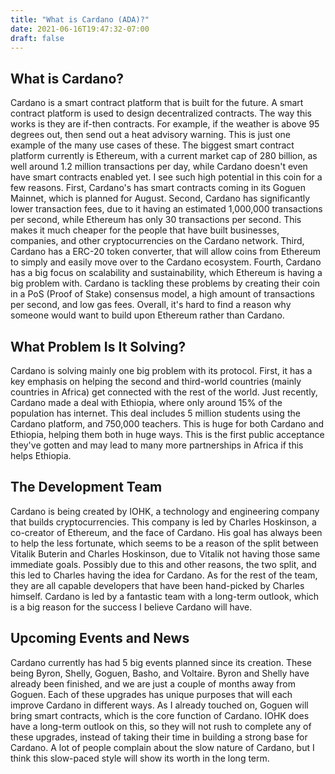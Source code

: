 ```yaml
---
title: "What is Cardano (ADA)?"
date: 2021-06-16T19:47:32-07:00
draft: false
---
```



## What is Cardano?

Cardano is a smart contract platform that is built for the future. A smart contract platform is used to design decentralized contracts. The way this works is they are if-then contracts. For example, if the weather is above 95 degrees out, then send out a heat advisory warning. This is just one example of the many use cases of these. The biggest smart contract platform currently is Ethereum, with a current market cap of 280 billion, as well around 1.2 million transactions per day, while Cardano doesn't even have smart contracts enabled yet. I see such high potential in this coin for a few reasons. First, Cardano's has smart contracts coming in its Goguen Mainnet, which is planned for August. Second, Cardano has significantly lower transaction fees, due to it having an estimated 1,000,000 transactions per second, while Ethereum has only 30 transactions per second. This makes it much cheaper for the people that have built businesses, companies, and other cryptocurrencies on the Cardano network. Third, Cardano has a ERC-20 token converter, that will allow coins from Ethereum to simply and easily move over to the Cardano ecosystem. Fourth, Cardano has a big focus on scalability and sustainability, which Ethereum is having a big problem with. Cardano is tackling these problems by creating their coin in a PoS (Proof of Stake) consensus model, a high amount of transactions per second, and low gas fees. Overall, it's hard to find a reason why someone would want to build upon Ethereum rather than Cardano.


## What Problem Is It Solving?

Cardano is solving mainly one big problem with its protocol. First, it has a key emphasis on helping the second and third-world countries (mainly countries in Africa) get connected with the rest of the world. Just recently, Cardano made a deal with Ethiopia, where only around 15% of the population has internet. This deal includes 5 million students using the Cardano platform, and 750,000 teachers. This is huge for both Cardano and Ethiopia, helping them both in huge ways. This is the first public acceptance they've gotten and may lead to many more partnerships in Africa if this helps Ethiopia.

## The Development Team

Cardano is being created by IOHK, a technology and engineering company that builds cryptocurrencies. This company is led by Charles Hoskinson, a co-creator of Ethereum, and the face of Cardano. His goal has always been to help the less fortunate, which seems to be a reason of the split between Vitalik Buterin and Charles Hoskinson, due to Vitalik not having those same immediate goals. Possibly due to this and other reasons, the two split, and this led to Charles having the idea for Cardano. As for the rest of the team, they are all capable developers that have been hand-picked by Charles himself. Cardano is led by a fantastic team with a long-term outlook, which is a big reason for the success I believe Cardano will have.

## Upcoming Events and News

Cardano currently has had 5 big events planned since its creation. These being Byron, Shelly, Goguen, Basho, and Voltaire. Byron and Shelly have already been finished, and we are just a couple of months away from Goguen. Each of these upgrades has unique purposes that will each improve Cardano in different ways. As I already touched on, Goguen will bring smart contracts, which is the core function of Cardano. IOHK does have a long-term outlook on this, so they will not rush to complete any of these upgrades, instead of taking their time in building a strong base for Cardano. A lot of people complain about the slow nature of Cardano, but I think this slow-paced style will show its worth in the long term.
